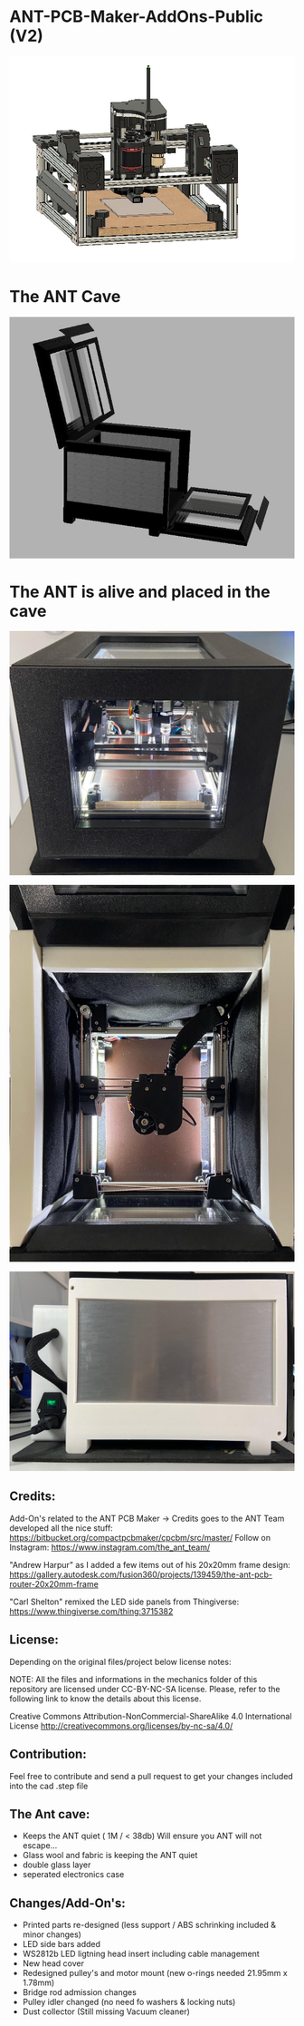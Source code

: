 # ANT-PCB-Maker-AddOns-Public (V2)
![The Ant AddOns](Add-Ons_2.0.JPG)

# The ANT Cave
![The Case](case.JPG)

# The ANT is alive and placed in the cave
![It's alive](The_Ant.jpg)

![It's alive](The_Ant_Top.jpg)

![It's alive](The_Ant_Side.jpg)




## Credits:
Add-On's related to the ANT PCB Maker -> Credits goes to the ANT Team developed all the nice stuff:
https://bitbucket.org/compactpcbmaker/cpcbm/src/master/
Follow on Instagram: https://www.instagram.com/the_ant_team/

"Andrew Harpur" as I added a few items out of his 20x20mm frame design:
https://gallery.autodesk.com/fusion360/projects/139459/the-ant-pcb-router-20x20mm-frame

"Carl Shelton" remixed the LED side panels from Thingiverse:
https://www.thingiverse.com/thing:3715382

## License:  
Depending on the original files/project below license notes:

NOTE: All the files and informations in the mechanics folder of this repository are licensed under CC-BY-NC-SA license.
Please, refer to the following link to know the details about this license.

Creative Commons Attribution-NonCommercial-ShareAlike 4.0 International License
http://creativecommons.org/licenses/by-nc-sa/4.0/

## Contribution:
Feel free to contribute and send a pull request to get your changes included into the cad .step file


## The Ant cave:
* Keeps the ANT quiet ( 1M / < 38db) Will ensure you ANT will not escape... 
* Glass wool and fabric is keeping the ANT quiet
* double glass layer
* seperated electronics case 


## Changes/Add-On's:
* Printed parts re-designed (less support / ABS schrinking included & minor changes)
* LED side bars added
* WS2812b LED ligtning head insert including cable management
* New head cover
* Redesigned pulley's and motor mount (new o-rings needed 21.95mm x 1.78mm)
* Bridge rod admission changes
* Pulley idler changed (no need fo washers & locking nuts)
* Dust collector (Still missing Vacuum cleaner)